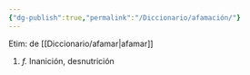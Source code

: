 ```yaml
---
{"dg-publish":true,"permalink":"/Diccionario/afamación/"}
---
```


Etim: de [[Diccionario/afamar\|afamar]]
1. *f.* Inanición, desnutrición